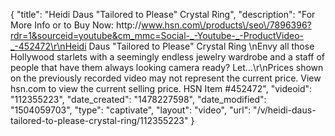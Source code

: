 {
    "title": "Heidi Daus \"Tailored to Please\" Crystal Ring",
    "description": "For More Info or to Buy Now: http:\/\/www.hsn.com\/products\/seo\/7896396?rdr=1&sourceid=youtube&cm_mmc=Social-_-Youtube-_-ProductVideo-_-452472\r\nHeidi Daus \"Tailored to Please\" Crystal Ring \nEnvy all those Hollywood starlets with a seemingly endless jewelry wardrobe and a staff of people that have them always looking camera ready? Let...\r\nPrices shown on the previously recorded video may not represent the current price.  View hsn.com to view the current selling price. HSN Item #452472",
    "videoid": "112355223",
    "date_created": "1478227598",
    "date_modified": "1504059703",
    "type": "captivate",
    "layout": "video",
    "url": "\/v\/heidi-daus-tailored-to-please-crystal-ring\/112355223"
}